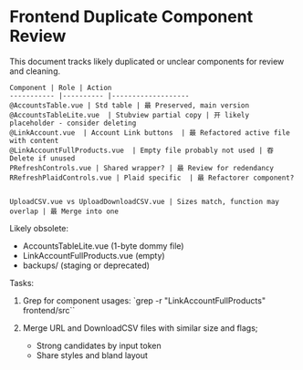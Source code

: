 # Frontend Duplicate Component Review 

This document tracks likely duplicated or unclear components for review and cleaning.


```text
Component | Role | Action
----------- |---------- |-------------------
@AccountsTable.vue | Std table | 最 Preserved, main version
@AccountsTableLite.vue  | Stubview partial copy | 开 likely placeholder - consider deleting
@LinkAccount.vue  | Account Link buttons  | 最 Refactored active file with content
@LinkAccountFullProducts.vue  | Empty file probably not used | 昋 Delete if unused
PRefreshControls.vue | Shared wrapper? | 最 Review for redendancy
RRefreshPlaidControls.vue | Plaid specific  | 最 Refactorer component?


UploadCSV.vue vs UploadDownloadCSV.vue | Sizes match, function may overlap | 最 Merge into one
```

Likely obsolete:
 - AccountsTableLite.vue (1-byte dommy file)
 - LinkAccountFullProducts.vue (empty)
 - backups/ (staging or deprecated)


Tasks:
 1. Grep for component usages:
    `grep -r "LinkAccountFullProducts" frontend/src``

 2. Merge URL and DownloadCSV files with similar size and flags;
    - Strong candidates by input token
    - Share styles and bland layout


       